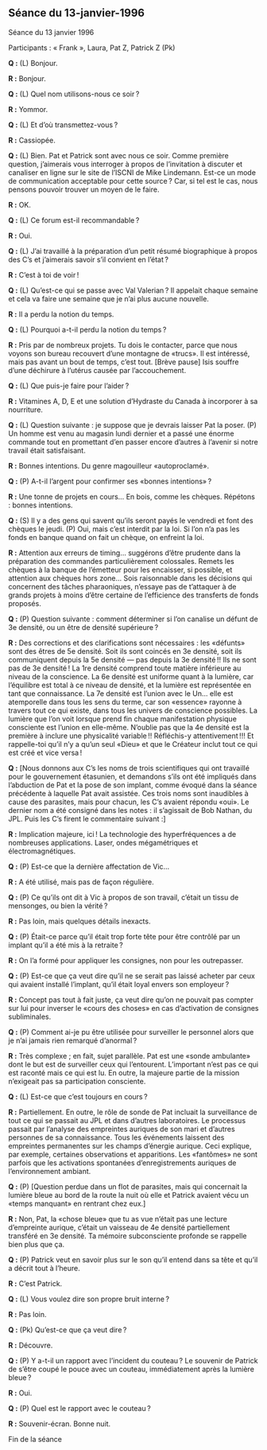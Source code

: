## Séance du 13-janvier-1996

Séance du 13 janvier 1996

Participants : « Frank », Laura, Pat Z, Patrick Z (Pk)

**Q :** (L) Bonjour.

**R :** Bonjour.

**Q :** (L) Quel nom utilisons-nous ce soir ?

**R :** Yommor.

**Q :** (L) Et d’où transmettez-vous ?

**R :** Cassiopée.

**Q :** (L) Bien. Pat et Patrick sont avec nous ce soir. Comme première question, j’aimerais vous interroger à propos de l’invitation à discuter et canaliser en ligne sur le site de l’ISCNI de Mike Lindemann. Est-ce un mode de communication acceptable pour cette source ? Car, si tel est le cas, nous pensons pouvoir trouver un moyen de le faire.

**R :** OK.

**Q :** (L) Ce forum est-il recommandable ?

**R :** Oui.

**Q :** (L) J’ai travaillé à la préparation d’un petit résumé biographique à propos des C’s et j’aimerais savoir s’il convient en l’état ?

**R :** C’est à toi de voir !

**Q :** (L) Qu’est-ce qui se passe avec Val Valerian ? Il appelait chaque semaine et cela va faire une semaine que je n’ai plus aucune nouvelle.

**R :** Il a perdu la notion du temps.

**Q :** (L) Pourquoi a-t-il perdu la notion du temps ?

**R :** Pris par de nombreux projets. Tu dois le contacter, parce que nous voyons son bureau recouvert d’une montagne de «trucs». Il est intéressé, mais pas avant un bout de temps, c’est tout. [Brève pause] Isis souffre d’une déchirure à l’utérus causée par l’accouchement.

**Q :** (L) Que puis-je faire pour l’aider ?

**R :** Vitamines A, D, E et une solution d’Hydraste du Canada à incorporer à sa nourriture.

**Q :** (L) Question suivante : je suppose que je devrais laisser Pat la poser. (P) Un homme est venu au magasin lundi dernier et a passé une énorme commande tout en promettant d’en passer encore d’autres à l’avenir si notre travail était satisfaisant.

**R :** Bonnes intentions. Du genre magouilleur «autoproclamé».

**Q :** (P) A-t-il l’argent pour confirmer ses «bonnes intentions» ?

**R :** Une tonne de projets en cours… En bois, comme les chèques. Répétons : bonnes intentions.

**Q :** (S) Il y a des gens qui savent qu’ils seront payés le vendredi et font des chèques le jeudi. (P) Oui, mais c’est interdit par la loi. Si l’on n’a pas les fonds en banque quand on fait un chèque, on enfreint la loi.

**R :** Attention aux erreurs de timing… suggérons d’être prudente dans la préparation des commandes particulièrement colossales. Remets les chèques à la banque de l’émetteur pour les encaisser, si possible, et attention aux chèques hors zone… Sois raisonnable dans les décisions qui concernent des tâches pharaoniques, n’essaye pas de t’attaquer à de grands projets à moins d’être certaine de l’efficience des transferts de fonds proposés.

**Q :** (P) Question suivante : comment déterminer si l’on canalise un défunt de 3e densité, ou un être de densité supérieure ?

**R :** Des corrections et des clarifications sont nécessaires : les «défunts» sont des êtres de 5e densité. Soit ils sont coincés en 3e densité, soit ils communiquent depuis la 5e densité — pas depuis la 3e densité !! Ils ne sont pas de 3e densité ! La 1re densité comprend toute matière inférieure au niveau de la conscience. La 6e densité est uniforme quant à la lumière, car l’équilibre est total à ce niveau de densité, et la lumière est représentée en tant que connaissance. La 7e densité est l’union avec le Un… elle est atemporelle dans tous les sens du terme, car son «essence» rayonne à travers tout ce qui existe, dans tous les univers de conscience possibles. La lumière que l’on voit lorsque prend fin chaque manifestation physique consciente est l’union en elle-même. N’oublie pas que la 4e densité est la première à inclure une physicalité variable !! Réfléchis-y attentivement !!! Et rappelle-toi qu’il n’y a qu’un seul «Dieu» et que le Créateur inclut tout ce qui est créé et vice versa ! 

**Q :** [Nous donnons aux C’s les noms de trois scientifiques qui ont travaillé pour le gouvernement étasunien, et demandons s’ils ont été impliqués dans l’abduction de Pat et la pose de son implant, comme évoqué dans la séance précédente à laquelle Pat avait assistée. Ces trois noms sont inaudibles à cause des parasites, mais pour chacun, les C’s avaient répondu «oui». Le dernier nom a été consigné dans les notes : il s’agissait de Bob Nathan, du JPL. Puis les C’s firent le commentaire suivant :]

**R :** Implication majeure, ici ! La technologie des hyperfréquences a de nombreuses applications. Laser, ondes mégamétriques et électromagnétiques.

**Q :** (P) Est-ce que la dernière affectation de Vic…

**R :** A été utilisé, mais pas de façon régulière.

**Q :** (P) Ce qu’ils ont dit à Vic à propos de son travail, c’était un tissu de mensonges, ou bien la vérité ?

**R :** Pas loin, mais quelques détails inexacts.

**Q :** (P) Était-ce parce qu’il était trop forte tête pour être contrôlé par un implant qu’il a été mis à la retraite ?

**R :** On l’a formé pour appliquer les consignes, non pour les outrepasser.

**Q :** (P) Est-ce que ça veut dire qu’il ne se serait pas laissé acheter par ceux qui avaient installé l’implant, qu’il était loyal envers son employeur ?

**R :** Concept pas tout à fait juste, ça veut dire qu’on ne pouvait pas compter sur lui pour inverser le «cours des choses» en cas d’activation de consignes subliminales.

**Q :** (P) Comment ai-je pu être utilisée pour surveiller le personnel alors que je n’ai jamais rien remarqué d’anormal ?

**R :** Très complexe ; en fait, sujet parallèle. Pat est une «sonde ambulante» dont le but est de surveiller ceux qui l’entourent. L’important n’est pas ce qui est raconté mais ce qui est lu. En outre, la majeure partie de la mission n’exigeait pas sa participation consciente.

**Q :** (L) Est-ce que c’est toujours en cours ?

**R :** Partiellement. En outre, le rôle de sonde de Pat incluait la surveillance de tout ce qui se passait au JPL et dans d’autres laboratoires. Le processus passait par l’analyse des empreintes auriques de son mari et d’autres personnes de sa connaissance. Tous les événements laissent des empreintes permanentes sur les champs d’énergie aurique. Ceci explique, par exemple, certaines observations et apparitions. Les «fantômes» ne sont parfois que les activations spontanées d’enregistrements auriques de l’environnement ambiant.

**Q :** (P) [Question perdue dans un flot de parasites, mais qui concernait la lumière bleue au bord de la route la nuit où elle et Patrick avaient vécu un «temps manquant» en rentrant chez eux.]

**R :** Non, Pat, la «chose bleue» que tu as vue n’était pas une lecture d’empreinte aurique, c’était un vaisseau de 4e densité partiellement transféré en 3e densité. Ta mémoire subconsciente profonde se rappelle bien plus que ça.

**Q :** (P) Patrick veut en savoir plus sur le son qu’il entend dans sa tête et qu’il a décrit tout à l’heure.

**R :** C’est Patrick.

**Q :** (L) Vous voulez dire son propre bruit interne ?

**R :** Pas loin.

**Q :** (Pk) Qu’est-ce que ça veut dire ?

**R :** Découvre.

**Q :** (P) Y a-t-il un rapport avec l’incident du couteau ? Le souvenir de Patrick de s’être coupé le pouce avec un couteau, immédiatement après la lumière bleue ?

**R :** Oui.

**Q :** (P) Quel est le rapport avec le couteau ?

**R :** Souvenir-écran. Bonne nuit.

Fin de la séance